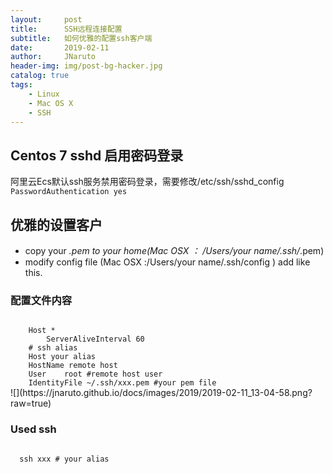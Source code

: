 ```yaml
---
layout:     post
title:      SSH远程连接配置
subtitle:   如何优雅的配置ssh客户端
date:       2019-02-11
author:     JNaruto
header-img: img/post-bg-hacker.jpg
catalog: true
tags:
    - Linux
    - Mac OS X
    - SSH
---
```


## Centos 7 sshd 启用密码登录
  阿里云Ecs默认ssh服务禁用密码登录，需要修改/etc/ssh/sshd_config
<code>
  PasswordAuthentication yes
</code>
## 优雅的设置客户

  - copy your *.pem to your home(Mac OSX ： /Users/your name/.ssh/*.pem)
  - modify config file (Mac OSX :/Users/your name/.ssh/config ) add like this. 

### 配置文件内容

<code>
  	Host *
    	ServerAliveInterval 60
  	# ssh alias
  	Host your alias
  	HostName remote host
  	User	root #remote host user
  	IdentityFile ~/.ssh/xxx.pem #your pem file
</code>
![](https://jnaruto.github.io/docs/images/2019/2019-02-11_13-04-58.png?raw=true)

### Used ssh
<code>
  ssh xxx # your alias
</code>